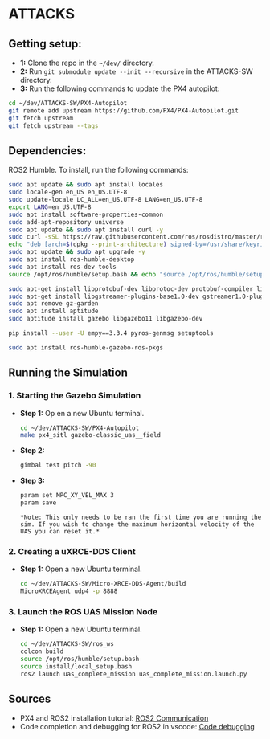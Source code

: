 # ATTACKS

## Getting setup:

- **1:** Clone the repo in the `~/dev/` directory.
- **2:** Run `git submodule update --init --recursive` in the ATTACKS-SW directory.
- **3:** Run the following commands to update the PX4 autopilot:
```bash
cd ~/dev/ATTACKS-SW/PX4-Autopilot
git remote add upstream https://github.com/PX4/PX4-Autopilot.git
git fetch upstream
git fetch upstream --tags
```

## Dependencies:

ROS2 Humble. To install, run the following commands:
```bash
sudo apt update && sudo apt install locales
sudo locale-gen en_US en_US.UTF-8
sudo update-locale LC_ALL=en_US.UTF-8 LANG=en_US.UTF-8
export LANG=en_US.UTF-8
sudo apt install software-properties-common
sudo add-apt-repository universe
sudo apt update && sudo apt install curl -y
sudo curl -sSL https://raw.githubusercontent.com/ros/rosdistro/master/ros.key -o /usr/share/keyrings/ros-archive-keyring.gpg
echo "deb [arch=$(dpkg --print-architecture) signed-by=/usr/share/keyrings/ros-archive-keyring.gpg] http://packages.ros.org/ros2/ubuntu $(. /etc/os-release && echo $UBUNTU_CODENAME) main" | sudo tee /etc/apt/sources.list.d/ros2.list > /dev/null
sudo apt update && sudo apt upgrade -y
sudo apt install ros-humble-desktop
sudo apt install ros-dev-tools
source /opt/ros/humble/setup.bash && echo "source /opt/ros/humble/setup.bash" >> .bashrc
```

```bash
sudo apt-get install libprotobuf-dev libprotoc-dev protobuf-compiler libeigen3-dev libxml2-utils python-rospkg python-jinja2
sudo apt-get install libgstreamer-plugins-base1.0-dev gstreamer1.0-plugins-bad gstreamer1.0-plugins-base gstreamer1.0-plugins-good gstreamer1.0-plugins-ugly -y
sudo apt remove gz-garden
sudo apt install aptitude
sudo aptitude install gazebo libgazebo11 libgazebo-dev
```
```bash
pip install --user -U empy==3.3.4 pyros-genmsg setuptools
```

```bash
sudo apt install ros-humble-gazebo-ros-pkgs
```

## Running the Simulation

### 1. Starting the Gazebo Simulation

- **Step 1:** Op
en a new Ubuntu terminal.
  ```bash
  cd ~/dev/ATTACKS-SW/PX4-Autopilot
  make px4_sitl gazebo-classic_uas__field
  ```

- **Step 2:**
  ```bash
  gimbal test pitch -90
  ```

- **Step 3:**
  ```bash
  param set MPC_XY_VEL_MAX 3
  param save
  ```
   ```
  *Note: This only needs to be ran the first time you are running the sim. If you wish to change the maximum horizontal velocity of the UAS you can reset it.*
  ```

### 2. Creating a uXRCE-DDS Client

- **Step 1:** Open a new Ubuntu terminal.
  ```bash
  cd ~/dev/ATTACKS-SW/Micro-XRCE-DDS-Agent/build
  MicroXRCEAgent udp4 -p 8888
  ```

### 3. Launch the ROS UAS Mission Node

- **Step 1:** Open a new Ubuntu terminal.
  ```bash
  cd ~/dev/ATTACKS-SW/ros_ws
  colcon build
  source /opt/ros/humble/setup.bash
  source install/local_setup.bash
  ros2 launch uas_complete_mission uas_complete_mission.launch.py
  ```

## Sources
- PX4 and ROS2 installation tutorial: [ROS2 Communication](http://docs.px4.io/main/en/ros/ros2_comm.html)
- Code completion and debugging for ROS2 in vscode: [Code debugging](https://medium.com/@junbs95/code-completion-and-debugging-for-ros2-in-vscode-a4ede900d979)